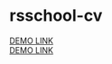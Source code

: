 # rsschool-cv
[DEMO LINK](https://dnk-forexample.github.io/rsschool-cv/cv) <br>
[DEMO LINK](https://dnk-forexample.github.io/rsschool-cv/cv%20css/ )
